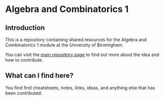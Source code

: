 Algebra and Combinatorics 1
===========================

Introduction
------------
This is a repository containing shared resources for the Algebra and Combinatorics 1 module at the University of Birmingham. 

You can visit the [main repository page][main-repo] to find out more about the idea and how to contribute.

What can I find here?
-----------------------
You find find cheatsheets, notes, links, ideas, and anything else that has been contributed.

[main-repo]: https://github.com/UoB-Mathematics/UoB-Mathematics-Students